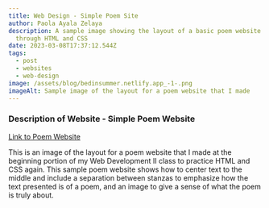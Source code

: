 ```yaml
---
title: Web Design - Simple Poem Site
author: Paola Ayala Zelaya
description: A sample image showing the layout of a basic poem website done
  through HTML and CSS
date: 2023-03-08T17:37:12.544Z
tags:
  - post
  - websites
  - web-design
image: /assets/blog/bedinsummer.netlify.app_-1-.png
imageAlt: Sample image of the layout for a poem website that I made
---
```

### Description of Website - Simple Poem Website

[Link to Poem Website](https://bedinsummer.netlify.app/)

This is an image of the layout for a poem website that I made at the beginning portion of my Web Development II class to practice HTML and CSS again. This sample poem website shows how to center text to the middle and include a separation between stanzas to emphasize how the text presented is of a poem, and an image to give a sense of what the poem is truly about.